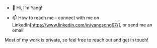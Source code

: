 - 👋  Hi, I’m Yang!
<!--- - 👀 I’m interested in ...
- 🌱 I’m currently learning ...
- 💞️ I’m looking to collaborate on ... --->
- 📫  How to reach me - connect with me on LinkedIn[https://www.linkedin.com/in/yangsong97/], or send me an email!

Most of my work is private, so feel free to reach out and get in touch!

<!---
yangsong97/yangsong97 is a ✨ special ✨ repository because its `README.md` (this file) appears on your GitHub profile.
You can click the Preview link to take a look at your changes.
--->
